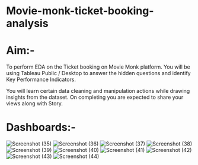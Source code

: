 # Movie-monk-ticket-booking-analysis<br>

# Aim:-<br>
To perform EDA on the Ticket booking on Movie Monk platform. You will be using Tableau Public / Desktop to answer the hidden questions and identify Key Performance Indicators.<br>

You will learn certain data cleaning and manipulation actions while drawing insights from the dataset. On completing you are expected to share your views along with Story.<br>

# Dashboards:-<br>
![Screenshot (35)](https://user-images.githubusercontent.com/100423431/208943795-0c067896-5926-43f8-b16a-d9e4630ed3d6.png)
![Screenshot (36)](https://user-images.githubusercontent.com/100423431/208943832-026514d7-d052-46f3-b935-46f0e4cabac3.png)
![Screenshot (37)](https://user-images.githubusercontent.com/100423431/208943839-91a13203-7862-4545-9d7b-fb7fd89a704f.png)
![Screenshot (38)](https://user-images.githubusercontent.com/100423431/208943840-2bf1aa7c-8b70-48ea-8f45-f0385b21d316.png)
![Screenshot (39)](https://user-images.githubusercontent.com/100423431/208943842-36f9b8f2-26b1-429d-844b-b73b5c8dbcf0.png)
![Screenshot (40)](https://user-images.githubusercontent.com/100423431/208943845-69f1664e-b358-4713-99e5-432fddbff00b.png)
![Screenshot (41)](https://user-images.githubusercontent.com/100423431/208943848-58a09990-9a39-49e2-b66d-e767e6346e15.png)
![Screenshot (42)](https://user-images.githubusercontent.com/100423431/208943850-3c05ac69-14f6-47cd-92b2-27c9f39ef94d.png)
![Screenshot (43)](https://user-images.githubusercontent.com/100423431/208943853-92ca2467-c56a-4534-9e79-fc08cfadc49e.png)
![Screenshot (44)](https://user-images.githubusercontent.com/100423431/208943857-24201918-96b5-41a1-8914-5fb7427a72ba.png)
